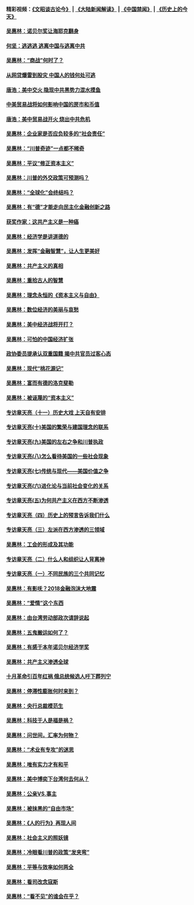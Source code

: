 #### 精彩视频：[《文昭谈古论今》](https://github.com/gfw-breaker/wenzhao/blob/master/README.md?t=01150931) | [《大陆新闻解读》](https://github.com/gfw-breaker/ntdtv-comedy/blob/master/README.md?t=01150931) | [《中国禁闻》](https://github.com/gfw-breaker/ntdtv-news/blob/master/README.md?t=01150931) | [《历史上的今天》](https://github.com/gfw-breaker/today-in-history/blob/master/README.md?t=01150931) 

#### [吴惠林：诺贝尔奖让海耶克翻身](../pages/nsc423/n10890049.md?t=01150931) 

#### [何坚：逃逃逃 逃离中国与逃离中共](../pages/nsc423/n10592891.md?t=01150931) 

#### [吴惠林：“商战”何时了？](../pages/nsc423/n10573558.md?t=01150931) 

#### [从网贷爆雷到股灾 中国人的钱何处可逃](../pages/nsc423/n10572800.md?t=01150931) 

#### [唐浩：美中交火 隐现中共黑势力混水摸鱼](../pages/nsc423/n10544040.md?t=01150931) 

#### [中美贸易战将如何影响中国的房市和币值](../pages/nsc423/n10543697.md?t=01150931) 

#### [唐浩：美中贸易战开火 烧出中共危机](../pages/nsc423/n10540126.md?t=01150931) 

#### [吴惠林：企业家是否应负较多的“社会责任”](../pages/nsc423/n10535022.md?t=01150931) 

#### [吴惠林：“川普奇迹”一点都不稀奇](../pages/nsc423/n10512808.md?t=01150931) 

#### [吴惠林：平议“修正资本主义”](../pages/nsc423/n10495724.md?t=01150931) 

#### [吴惠林：川普的外交政策可预测吗？](../pages/nsc423/n10462387.md?t=01150931) 

#### [吴惠林：“全球化”会终结吗？](../pages/nsc423/n10452838.md?t=01150931) 

#### [吴惠林：有“德”才能走向民主化金融创新之路](../pages/nsc423/n10432292.md?t=01150931) 

#### [获奖作家：这共产主义是一种癌](../pages/nsc423/n10431541.md?t=01150931) 

#### [吴惠林：经济学是讲道德的](../pages/nsc423/n10398014.md?t=01150931) 

#### [吴惠林：发挥“金融智慧”，让人生更美好](../pages/nsc423/n10375019.md?t=01150931) 

#### [吴惠林：共产主义的真相](../pages/nsc423/n10351394.md?t=01150931) 

#### [吴惠林：重拾古人的智慧](../pages/nsc423/n10337691.md?t=01150931) 

#### [吴惠林：理念永恒的《资本主义与自由》](../pages/nsc423/n10316274.md?t=01150931) 

#### [吴惠林：数位经济的美丽与哀愁](../pages/nsc423/n10292946.md?t=01150931) 

#### [吴惠林：美中经济战将开打？](../pages/nsc423/n10258825.md?t=01150931) 

#### [吴惠林：可怕的中国经济扩张](../pages/nsc423/n10219147.md?t=01150931) 

#### [政协委员提承认双重国籍 揭中共官员过客心态](../pages/nsc423/n10208809.md?t=01150931) 

#### [吴惠林：现代“桃花源记”](../pages/nsc423/n10185234.md?t=01150931) 

#### [吴惠林：富而有德的洛克斐勒](../pages/nsc423/n10142264.md?t=01150931) 

#### [吴惠林：被诬蔑的“资本主义”](../pages/nsc423/n10124816.md?t=01150931) 

#### [专访章天亮（十一）历史大戏 上天自有安排](../pages/nsc423/n10094905.md?t=01150931) 

#### [专访章天亮(十)美国的繁荣与建国理念的联系](../pages/nsc423/n10094899.md?t=01150931) 

#### [专访章天亮(九)美国的左右之争和川普执政](../pages/nsc423/n10094889.md?t=01150931) 

#### [专访章天亮(八)怎么看待美国的一些社会现象](../pages/nsc423/n10094857.md?t=01150931) 

#### [专访章天亮(七)传统与现代——美国价值之争](../pages/nsc423/n10093140.md?t=01150931) 

#### [专访章天亮(六)进化论与当前社会变化的关系](../pages/nsc423/n10092036.md?t=01150931) 

#### [专访章天亮(五)为何共产主义在西方不断渗透](../pages/nsc423/n10083620.md?t=01150931) 

#### [专访章天亮（四）历史上的预言告诉我们什么](../pages/nsc423/n10083606.md?t=01150931) 

#### [专访章天亮（三）左派在西方渗透的三领域](../pages/nsc423/n10081115.md?t=01150931) 

#### [吴惠林：工会的形成及其功能](../pages/nsc423/n10080633.md?t=01150931) 

#### [专访章天亮（二）什么人和组织让人背离神](../pages/nsc423/n10076637.md?t=01150931) 

#### [专访章天亮（一）不同民族的三个共同记忆](../pages/nsc423/n10074188.md?t=01150931) 

#### [吴惠林：有影呒？2018金融泡沫大地震](../pages/nsc423/n10040534.md?t=01150931) 

#### [吴惠林：“爱情”这个东西](../pages/nsc423/n10019423.md?t=01150931) 

#### [吴惠林：由台湾劳动部政次请辞说起](../pages/nsc423/n9979679.md?t=01150931) 

#### [吴惠林：五鬼搬运如何了？](../pages/nsc423/n9925338.md?t=01150931) 

#### [吴惠林：有感于本年诺贝尔经济学奖](../pages/nsc423/n9871883.md?t=01150931) 

#### [吴惠林：共产主义渗透全球](../pages/nsc423/n9812748.md?t=01150931) 

#### [十月革命引百年红祸 俄总统候选人吁下葬列宁](../pages/nsc423/n9810182.md?t=01150931) 

#### [吴惠林：停滞性膨胀何时来到？](../pages/nsc423/n9764136.md?t=01150931) 

#### [吴惠林：央行总裁模范生](../pages/nsc423/n9728134.md?t=01150931) 

#### [吴惠林：科技于人是福是祸？](../pages/nsc423/n9672982.md?t=01150931) 

#### [吴惠林：问世间，汇率为何物？](../pages/nsc423/n9621788.md?t=01150931) 

#### [吴惠林：“术业有专攻”的迷思](../pages/nsc423/n9580363.md?t=01150931) 

#### [吴惠林：唯有实力才有和平](../pages/nsc423/n9529599.md?t=01150931) 

#### [吴惠林：美中博奕下台湾何去何从？](../pages/nsc423/n9483598.md?t=01150931) 

#### [吴惠林：公亲VS.事主](../pages/nsc423/n9425637.md?t=01150931) 

#### [吴惠林：被抹黑的“自由市场”](../pages/nsc423/n9351545.md?t=01150931) 

#### [吴惠林：《人的行为》再现人间](../pages/nsc423/n9296339.md?t=01150931) 

#### [吴惠林：社会主义的照妖镜](../pages/nsc423/n9243460.md?t=01150931) 

#### [吴惠林：冷眼看川普的政策“发夹弯”](../pages/nsc423/n9120684.md?t=01150931) 

#### [吴惠林：平等与效率如何两全](../pages/nsc423/n9075430.md?t=01150931) 

#### [吴惠林：看司改念寇斯](../pages/nsc423/n9024915.md?t=01150931) 

#### [吴惠林：“看不见”的谁会在乎？](../pages/nsc423/n8977488.md?t=01150931) 

